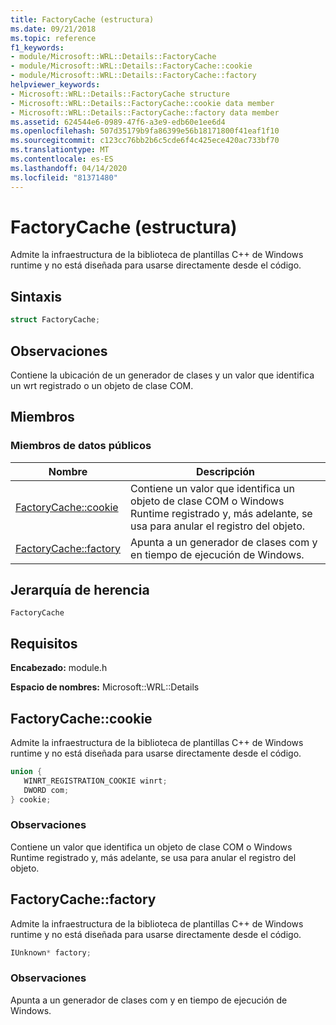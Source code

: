 ```yaml
---
title: FactoryCache (estructura)
ms.date: 09/21/2018
ms.topic: reference
f1_keywords:
- module/Microsoft::WRL::Details::FactoryCache
- module/Microsoft::WRL::Details::FactoryCache::cookie
- module/Microsoft::WRL::Details::FactoryCache::factory
helpviewer_keywords:
- Microsoft::WRL::Details::FactoryCache structure
- Microsoft::WRL::Details::FactoryCache::cookie data member
- Microsoft::WRL::Details::FactoryCache::factory data member
ms.assetid: 624544e6-0989-47f6-a3e9-edb60e1ee6d4
ms.openlocfilehash: 507d35179b9fa86399e56b18171800f41eaf1f10
ms.sourcegitcommit: c123cc76bb2b6c5cde6f4c425ece420ac733bf70
ms.translationtype: MT
ms.contentlocale: es-ES
ms.lasthandoff: 04/14/2020
ms.locfileid: "81371480"
---
```

# <a name="factorycache-structure"></a>FactoryCache (estructura)

Admite la infraestructura de la biblioteca de plantillas C++ de Windows runtime y no está diseñada para usarse directamente desde el código.

## <a name="syntax"></a>Sintaxis

```cpp
struct FactoryCache;
```

## <a name="remarks"></a>Observaciones

Contiene la ubicación de un generador de clases y un valor que identifica un wrt registrado o un objeto de clase COM.

## <a name="members"></a>Miembros

### <a name="public-data-members"></a>Miembros de datos públicos

Nombre                              | Descripción
--------------------------------- | ------------------------------------------------------------------------------------------------------------------------------
[FactoryCache::cookie](#cookie)   | Contiene un valor que identifica un objeto de clase COM o Windows Runtime registrado y, más adelante, se usa para anular el registro del objeto.
[FactoryCache::factory](#factory) | Apunta a un generador de clases com y en tiempo de ejecución de Windows.

## <a name="inheritance-hierarchy"></a>Jerarquía de herencia

`FactoryCache`

## <a name="requirements"></a>Requisitos

**Encabezado:** module.h

**Espacio de nombres:** Microsoft::WRL::Details

## <a name="factorycachecookie"></a><a name="cookie"></a>FactoryCache::cookie

Admite la infraestructura de la biblioteca de plantillas C++ de Windows runtime y no está diseñada para usarse directamente desde el código.

```cpp
union {
   WINRT_REGISTRATION_COOKIE winrt;
   DWORD com;
} cookie;
```

### <a name="remarks"></a>Observaciones

Contiene un valor que identifica un objeto de clase COM o Windows Runtime registrado y, más adelante, se usa para anular el registro del objeto.

## <a name="factorycachefactory"></a><a name="factory"></a>FactoryCache::factory

Admite la infraestructura de la biblioteca de plantillas C++ de Windows runtime y no está diseñada para usarse directamente desde el código.

```cpp
IUnknown* factory;
```

### <a name="remarks"></a>Observaciones

Apunta a un generador de clases com y en tiempo de ejecución de Windows.
